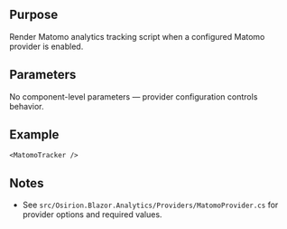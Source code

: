 Purpose
-------
Render Matomo analytics tracking script when a configured Matomo provider is enabled.

Parameters
----------
No component-level parameters — provider configuration controls behavior.

Example
-------
```razor
<MatomoTracker />
```

Notes
-----
- See `src/Osirion.Blazor.Analytics/Providers/MatomoProvider.cs` for provider options and required values.
